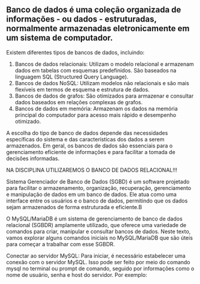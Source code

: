 Banco de dados é uma coleção organizada de informações - ou dados - estruturadas, normalmente armazenadas eletronicamente em um sistema de computador.
--
Existem diferentes tipos de bancos de dados, incluindo:
1) Bancos de dados relacionais: Utilizam o modelo relacional e armazenam dados em tabelas com esquemas predefinidos. São baseados na linguagem SQL (Structured Query Language).
2) Bancos de dados NoSQL: Utilizam modelos não relacionais e são mais flexíveis em termos de esquema e estrutura de dados.
3) Bancos de dados de grafos: São otimizados para armazenar e consultar dados baseados em relações complexas de grafos.
4) Bancos de dados em memória: Armazenam os dados na memória principal do computador para acesso mais rápido e desempenho otimizado.

A escolha do tipo de banco de dados depende das necessidades específicas do sistema e das características dos dados a serem armazenados. Em geral, os bancos de dados são essenciais para o gerenciamento eficiente de informações e para facilitar a tomada de decisões informadas.

NA DISCIPLINA UTILIZAREMOS O BANCO DE DADOS RELACIONAL!!!

Sistema Gerenciador de Banco de Dados (SGBD) é um software projetado para facilitar o armazenamento, organização, recuperação, gerenciamento e manipulação de dados em um banco de dados. Ele atua como uma interface entre os usuários e o banco de dados, permitindo que os dados sejam armazenados de forma estruturada e eficiente.B

O MySQL/MariaDB é um sistema de gerenciamento de banco de dados relacional (SGBDR) amplamente utilizado, que oferece uma variedade de comandos para criar, manipular e consultar bancos de dados. Neste texto, vamos explorar alguns comandos iniciais no MySQL/MariaDB que são úteis para começar a trabalhar com esse SGBDR.

Conectar ao servidor MySQL: Para iniciar, é necessário estabelecer uma conexão com o servidor MySQL. Isso pode ser feito por meio do comando mysql no terminal ou prompt de comando, seguido por informações como o nome de usuário, senha e host do servidor. Por exemplo: 
